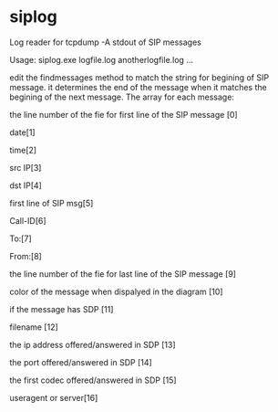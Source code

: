 # siplog
Log reader for tcpdump -A stdout of SIP messages


Usage: siplog.exe logfile.log anotherlogfile.log ...


edit the findmessages method to match the string for begining of SIP message.
it determines the end of the message when it matches the begining of the next message.
The array for each message:


the line number of the fie for first line of the SIP message [0]

date[1] 

time[2]

src IP[3]

dst IP[4]

first line of SIP msg[5] 

Call-ID[6]

To:[7] 
 
From:[8]

the line number of the fie for last line of the SIP message [9]

color of the message when dispalyed in the diagram [10]

if the message has SDP [11]

filename [12]

the ip address offered/answered in SDP  [13]

the port offered/answered in SDP [14]

the first codec offered/answered in SDP [15]

useragent or server[16]

